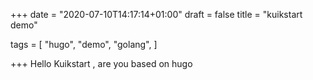 +++
date = "2020-07-10T14:17:14+01:00"
draft = false
title = "kuikstart demo"

tags = [
    "hugo",
    "demo",
    "golang",
]

+++
Hello Kuikstart , are you based on hugo
